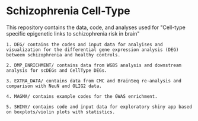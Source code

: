 # Schizophrenia Cell-Type

This repository contains the data, code, and analyses used for "Cell-type specific epigenetic links to schizophrenia risk in brain"

    1. DEG/ contains the codes and input data for analyises and visualization for the differential gene expression analysis (DEG) betweem schizophrenia and healthy controls.

    2. DMP_ENRICHMENT/ contains data from WGBS analysis and downstream analysis for scDEGs and CellType DEGs.

    3. EXTRA_DATA/ contains data from CMC and BrainSeq re-analysis and comparison with NeuN and OLIG2 data.

    4. MAGMA/ contains example codes for the GWAS enrichment.

    5. SHINY/ contains code and input data for exploratory shiny app based on boxplots/violin plots with statistics. 
